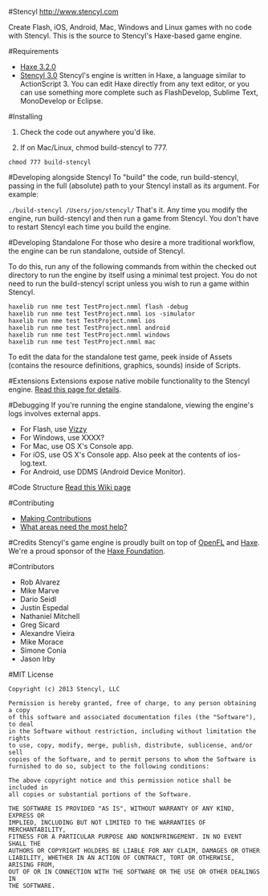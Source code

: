 #Stencyl
http://www.stencyl.com

Create Flash, iOS, Android, Mac, Windows and Linux games with no code with Stencyl. This is the source to Stencyl's Haxe-based game engine.

#Requirements
- [Haxe 3.2.0](http://www.haxe.org/)
- [Stencyl 3.0](http://www.stencyl.com/)
Stencyl's engine is written in Haxe, a language similar to ActionScript 3. You can edit Haxe directly from any text editor, or you can use something more complete such as FlashDevelop, Sublime Text, MonoDevelop or Eclipse.

#Installing
1) Check the code out anywhere you'd like.

2) If on Mac/Linux, chmod build-stencyl to 777.

`chmod 777 build-stencyl`

#Developing alongside Stencyl
To "build" the code, run build-stencyl, passing in the full (absolute) path to your Stencyl install as its argument. For example:

`./build-stencyl /Users/jon/stencyl/`
That's it. Any time you modify the engine, run build-stencyl and then run a game from Stencyl. You don't have to restart Stencyl each time you build the engine.

#Developing Standalone
For those who desire a more traditional workflow, the engine can be run standalone, outside of Stencyl.

To do this, run any of the following commands from within the checked out directory to run the engine by itself using a minimal test project. You do not need to run the build-stencyl script unless you wish to run a game within Stencyl.

```
haxelib run nme test TestProject.nmml flash -debug
haxelib run nme test TestProject.nmml ios -simulator
haxelib run nme test TestProject.nmml ios
haxelib run nme test TestProject.nmml android
haxelib run nme test TestProject.nmml windows
haxelib run nme test TestProject.nmml mac
```

To edit the data for the standalone test game, peek inside of Assets (contains the resource definitions, graphics, sounds) inside of Scripts.

#Extensions
Extensions expose native mobile functionality to the Stencyl engine. [Read this page for details](https://github.com/Stencyl/stencyl-engine/wiki/Extensions).

#Debugging
If you're running the engine standalone, viewing the engine's logs involves external apps.

- For Flash, use [Vizzy](https://code.google.com/p/flash-tracer)
- For Windows, use XXXX?
- For Mac, use OS X's Console app.
- For iOS, use OS X's Console app. Also peek at the contents of ios-log.text.
- For Android, use DDMS (Android Device Monitor).

#Code Structure
[Read this Wiki page](https://github.com/Stencyl/stencyl-engine/wiki/Code-Structure)

#Contributing
- [Making Contributions](https://github.com/Stencyl/stencyl-engine/wiki/Making-Contributions)
- [What areas need the most help?](https://github.com/Stencyl/stencyl-engine/wiki/Areas-that-need-help)

#Credits
Stencyl's game engine is proudly built on top of [OpenFL](http://www.openfl.org/) and [Haxe](http://www.haxe.org/). We're a proud sponsor of the [Haxe Foundation](http://www.haxe-foundation.org/).

#Contributors
- Rob Alvarez
- Mike Marve
- Dario Seidl
- Justin Espedal
- Nathaniel Mitchell
- Greg Sicard
- Alexandre Vieira
- Mike Morace
- Simone Conia
- Jason Irby

#MIT License

```
Copyright (c) 2013 Stencyl, LLC

Permission is hereby granted, free of charge, to any person obtaining a copy
of this software and associated documentation files (the "Software"), to deal
in the Software without restriction, including without limitation the rights
to use, copy, modify, merge, publish, distribute, sublicense, and/or sell
copies of the Software, and to permit persons to whom the Software is
furnished to do so, subject to the following conditions:

The above copyright notice and this permission notice shall be included in
all copies or substantial portions of the Software.

THE SOFTWARE IS PROVIDED "AS IS", WITHOUT WARRANTY OF ANY KIND, EXPRESS OR
IMPLIED, INCLUDING BUT NOT LIMITED TO THE WARRANTIES OF MERCHANTABILITY,
FITNESS FOR A PARTICULAR PURPOSE AND NONINFRINGEMENT. IN NO EVENT SHALL THE
AUTHORS OR COPYRIGHT HOLDERS BE LIABLE FOR ANY CLAIM, DAMAGES OR OTHER
LIABILITY, WHETHER IN AN ACTION OF CONTRACT, TORT OR OTHERWISE, ARISING FROM,
OUT OF OR IN CONNECTION WITH THE SOFTWARE OR THE USE OR OTHER DEALINGS IN
THE SOFTWARE.
```
